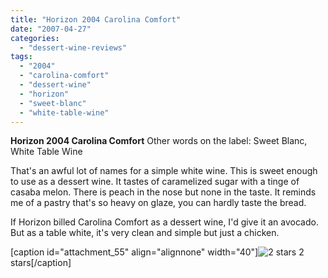 ```yaml
---
title: "Horizon 2004 Carolina Comfort"
date: "2007-04-27"
categories: 
  - "dessert-wine-reviews"
tags: 
  - "2004"
  - "carolina-comfort"
  - "dessert-wine"
  - "horizon"
  - "sweet-blanc"
  - "white-table-wine"
---
```


**Horizon 2004 Carolina Comfort** Other words on the label: Sweet Blanc, White Table Wine

That's an awful lot of names for a simple white wine. This is sweet enough to use as a dessert wine. It tastes of caramelized sugar with a tinge of casaba melon. There is peach in the nose but none in the taste. It reminds me of a pastry that's so heavy on glaze, you can hardly taste the bread.

If Horizon billed Carolina Comfort as a dessert wine, I'd give it an avocado. But as a table white, it's very clean and simple but just a chicken.

\[caption id="attachment\_55" align="alignnone" width="40"\]![2 stars](http://www.rebeccagomezfarrell.com/wp-content/uploads/2009/02/rating_chicken11.gif "rating_chicken11") 2 stars\[/caption\]
